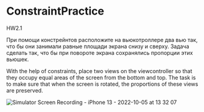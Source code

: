 # ConstraintPractice
HW2.1

При помощи констрейнтов расположите на вьюкотроллере
два вью так, что бы они занимали равные площади экрана
снизу и сверху. Задача сделать так, что бы при повороте
экрана сохранялись пропорции этих вьюшек.

With the help of constraints, place
two views on the viewcontroller so that they occupy equal areas of the screen
from the bottom and top. The task is to make sure that when
the screen is rotated, the proportions of these views are preserved.

![Simulator Screen Recording - iPhone 13 - 2022-10-05 at 13 32 07](https://user-images.githubusercontent.com/97275239/193988248-9ceac2db-3e53-4d16-acc3-5190863b2432.gif)

